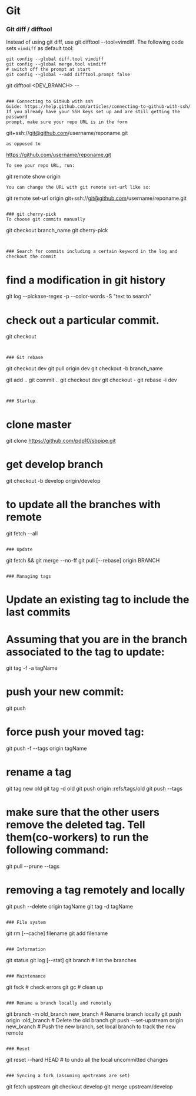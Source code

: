 # Git


### Git diff / difftool
Instead of using git diff, use git difftool --tool=vimdiff.
The following code sets `vimdiff` as default tool:
```
git config --global diff.tool vimdiff
git config --global merge.tool vimdiff
# switch off the prompt at start
git config --global --add difftool.prompt false
```
git difftool <DEV_BRANCH> -- <FILE>
```

### Connecting to GitHub with ssh
Guide: https://help.github.com/articles/connecting-to-github-with-ssh/
If you already have your SSH keys set up and are still getting the password 
prompt, make sure your repo URL is in the form
```
git+ssh://git@github.com/username/reponame.git
```
as opposed to
```
https://github.com/username/reponame.git
```
To see your repo URL, run:

```
git remote show origin
```
You can change the URL with git remote set-url like so:
```
git remote set-url origin git+ssh://git@github.com/username/reponame.git
```

### git cherry-pick
To choose git commits manually
```
git checkout branch_name
git cherry-pick <COMMIT>
```


### Search for commits including a certain keyword in the log and checkout the commit
```
# find a modification in git history
git log --pickaxe-regex -p --color-words -S "text to search"
# check out a particular commit.
git checkout <COMMIT-SHA1>
```


### Git rebase
```
git checkout dev 
git pull origin dev
git checkout -b branch_name

git add .. 
git commit .. 
git checkout dev 
git checkout -
git rebase -i dev
```


### Startup
```
# clone master
git clone https://github.com/pdp10/sbpipe.git
# get develop branch
git checkout -b develop origin/develop
# to update all the branches with remote
git fetch --all
```

### Update
```
git fetch && git merge --no-ff
git pull [--rebase] origin BRANCH
```

### Managing tags
```
# Update an existing tag to include the last commits
# Assuming that you are in the branch associated to the tag to update:
git tag -f -a tagName
# push your new commit:
git push
# force push your moved tag:
git push -f --tags origin tagName
    
# rename a tag
git tag new old
git tag -d old
git push origin :refs/tags/old
git push --tags
# make sure that the other users remove the deleted tag. Tell them(co-workers) to run the following command:
git pull --prune --tags
        
# removing a tag remotely and locally
git push --delete origin tagName
git tag -d tagName
```

### File system
```
git rm [--cache] filename
git add filename
```

### Information
```
git status
git log [--stat]
git branch       # list the branches
```

### Maintenance
```
git fsck      # check errors
git gc        # clean up
```

### Rename a branch locally and remotely
```
git branch -m old_branch new_branch         # Rename branch locally
git push origin :old_branch                 # Delete the old branch
git push --set-upstream origin new_branch   # Push the new branch, set local branch to track the new remote
```

### Reset
```
git reset --hard HEAD    # to undo all the local uncommitted changes
```

### Syncing a fork (assuming upstreams are set)
```
git fetch upstream
git checkout develop
git merge upstream/develop
```

